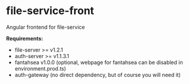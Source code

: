 # file-service-front

Angular frontend for file-service

**Requirements:**

- file-server >= v1.2.1
- auth-server >= v1.1.3.1
- fantahsea v1.0.0 (optional, webpage for fantahsea can be disabled in environment.prod.ts)
- auth-gateway (no direct dependency, but of course you will need it)


